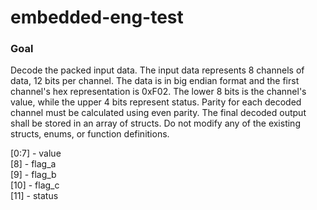 # embedded-eng-test

### Goal ###

Decode the packed input data.  The input data represents 8 channels of data, 12 bits per channel.  The data is in big endian format and the first channel's hex representation is 0xF02.  The lower 8 bits is the channel's value, while the upper 4 bits represent status.  Parity for each decoded channel must be calculated using even parity.  The final decoded output shall be stored in an array of structs.  Do not modify any of the existing structs, enums, or function definitions.

[0:7] - value  
[8]   - flag_a  
[9]   - flag_b  
[10]  - flag_c  
[11]  - status  
